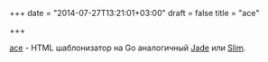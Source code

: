 +++
date = "2014-07-27T13:21:01+03:00"
draft = false
title = "ace"

+++

<p><a href="https://github.com/yosssi/ace">ace</a>&nbsp;- HTML шаблонизатор на Go аналогичный <a href="http://slim-lang.com/">Jade</a> или <a href="http://jade-lang.com/">Slim</a>.</p>

